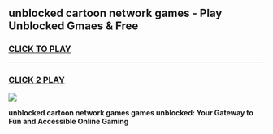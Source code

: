 
## unblocked cartoon network games - Play Unblocked Gmaes & Free
<h3>
<a href="https://premium.freeplayer.one?title=unblocked_cartoon_network_games&ref=20F">CLICK TO PLAY</a></h3>
<hr>

<h3>
<a href="https://premium.freeplayer.one?title=unblocked_cartoon_network_games&ref=20F">CLICK 2 PLAY</a>
  
</h3>

<a href="https://premium.freeplayer.one?title=unblocked_cartoon_network_games&ref=20F/"><img src="https://clearcache.store/games.png"></a>


**unblocked cartoon network games games unblocked: Your Gateway to Fun and Accessible Online Gaming**
